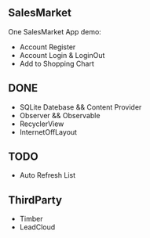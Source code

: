 ## SalesMarket

One SalesMarket App demo:

* Account Register
* Account Login & LoginOut
* Add to Shopping Chart

## DONE

* SQLite Datebase && Content Provider
* Observer && Observable
* RecyclerView
* InternetOffLayout

## TODO

* Auto Refresh List

## ThirdParty

* Timber
* LeadCloud
